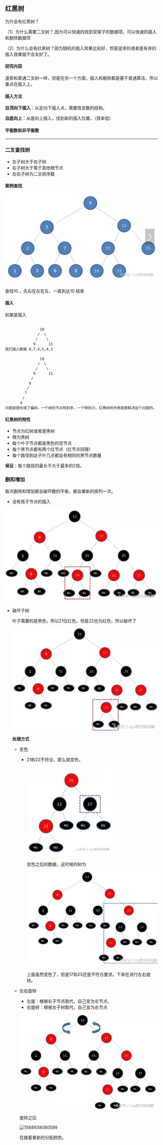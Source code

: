 ## 红黑树

为什会有红黑树？

（1）为什么需要二叉树？,因为可以快速的找到官架子的数据项、可以快速的插入和删除数据项

（2）为什么会有红黑树？因为随机的插入效果比较好，但是逆序的或者是有序的插入效果就不会太好了。

#### 研究内容

速索和普通二叉树一样，但是在另一个方面，插入和删除都是基于普通算法，所以重点在插入上。

#### 插入方法

**自顶向下插入**：从定向下插入点，需要改变数的结构。

**自底向上**：从底向上插入，找到新的插入位置，（效率低）

#### 平衡数和非平衡数



--------

### 二叉查找树

- 左子树大于右子树
- 右子树大于等于其他根节点
- 左右子树为二叉排序数

#### 案例查找

![1568935975517](../../笔记/计算机网络/photo/1568935975517.png)

查找10.，先右在左在左，一直到达10 结束



#### 插入

如果是插入

```

				10
			   /  \
			  /    \
			 9		11
我们插入数据 8,7,6,5,4,3

				10
			   /  \
			  /    \
			 9		11
			/
		   8
		  /
		 7
		/
	   6
问题就是形成了偏树，一个树的节点特别多，一个特别少。红黑树的作用就是解决这个问题的。
```

#### 红黑树的特性

- 节点为红树或者是黑树
- 根为黑树
- 每个叶子节点都是黑色的空节点
- 每个黑节点都有两个红节点（红节点同理）
- 每个路径到达子叶几点都会有相同的黑节点数量

**保证**：每个路径的最长不大于最多的2倍。

### 删和增加

每次删除和增加都会破坏数的平衡，都会重新的排列一次。

- 没有孩子节点的插入

![1568936965042](../../笔记/计算机网络/photo/1568936965042.png)



- 破坏子树

  叶子需要的是黑色，所以21位红色，但是22也为红色，所以破坏了

  ![1568937103059](../../笔记/计算机网络/photo/1568937103059.png)

  **处理方式**

  - 变色

    - 21和22不符合，那么就变色，

      ![1568937629543](../../笔记/计算机网络/photo/1568937629543.png)

      变色之后的数据，这时候的树为

      ![1568937723538](../../笔记/计算机网络/photo/1568937723538.png)

      上面虽然变色了，但是17和25还是不符合要求。下来在进行左右旋转。

  - 左右旋转

    - 左旋：根被右子节点取代，自己变为左节点。
    - 右旋转：根被左子树取代，自己变为右节点

    ![1568938000208](../../笔记/计算机网络/photo/1568938000208.png)

    旋转之后

    ![1568938080599](..\..\笔记\计算机网络\photo\1568938080599.png)

    在接着重新的分配颜色。













































